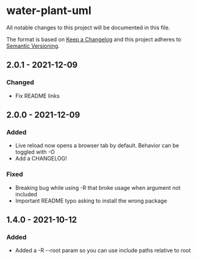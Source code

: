 # water-plant-uml

All notable changes to this project will be documented in this file.

The format is based on [Keep a Changelog](http://keepachangelog.com/)
and this project adheres to [Semantic Versioning](http://semver.org/).

## 2.0.1 - 2021-12-09
### Changed
- Fix README links

## 2.0.0 - 2021-12-09
### Added
- Live reload now opens a browser tab by default. Behavior can be toggled with -O
- Add a CHANGELOG!

### Fixed
- Breaking bug while using -R that broke usage when argument not included
- Important README typo asking to install the wrong package

## 1.4.0 - 2021-10-12
### Added
- Added a -R --root param so you can use include paths relative to root
